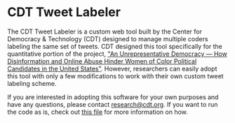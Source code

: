 # CDT Tweet Labeler

The CDT Tweet Labeler is a custom web tool built by the Center for Democracy & Technology (CDT) designed to manage multiple coders labeling the same set of tweets. CDT designed this tool specifically for the quantitative portion of the project, ["An Unrepresentative Democracy — How Disinformation and Online Abuse Hinder Women of Color Political Candidates in the United States"](https://cdt.org/insights/understanding-the-impacts-of-online-gendered-disinformation-on-women-of-color-in-politics/). However, researchers can easily adopt this tool with only a few modifications to work with their own custom tweet labeling scheme.

If you are interested in adopting this software for your own purposes and have any questions, please contact research@cdt.org. If you want to run the code as is, check out [this file](SETUP.md) for more information on how.
